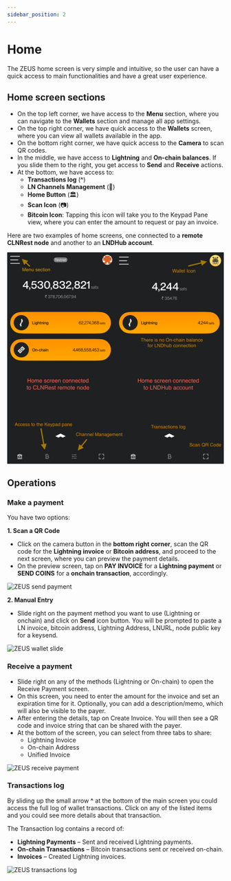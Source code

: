 ```yaml
---
sidebar_position: 2
---
```


# Home

The ZEUS home screen is very simple and intuitive, so the user can have a quick access to main functionalities and have a great user experience.

## Home screen sections

- On the top left corner, we have access to the **Menu** section, where you can navigate to the **Wallets** section and manage all app settings.
- On the top right corner, we have quick access to the **Wallets** screen, where you can view all wallets available in the app.
- On the bottom right corner, we have quick access to the **Camera** to scan QR codes.
- In the middle, we have access to **Lightning** and **On-chain balances**. If you slide them to the right, you get access to **Send** and **Receive** actions.
- At the bottom, we have access to:
  - **Transactions log** (**^**)
  - **LN Channels Management** (🧮)
  - **Home Button** (🏛)
  - **Scan Icon** (📷)
  - **Bitcoin Icon**: Tapping this icon will take you to the Keypad Pane view, where you can enter the amount to request or pay an invoice.

Here are two examples of home screens, one connected to a **remote CLNRest node** and another to an **LNDHub account**.

![ZEUS Home Screen examples](../../../static/img/homescreen.png)

## Operations

### Make a payment

You have two options:

**1. Scan a QR Code**

- Click on the camera button in the **bottom right corner**, scan the QR code for the **Lightning invoice** or **Bitcoin address**, and proceed to the next screen, where you can preview the payment details.
- On the preview screen, tap on **PAY INVOICE** for a **Lightning payment** or **SEND COINS** for a **onchain transaction**, accordingly.

![ZEUS send payment](../../../static/img/zeus-send.jpg)

**2. Manual Entry**

- Slide right on the payment method you want to use (Lightning or onchain) and click on **Send** icon button. You will be prompted to paste a LN invoice, bitcoin address, Lightning Address, LNURL, node public key for a keysend.

![ZEUS wallet slide](../../../static/img/zeus-send-receive.jpg)

### Receive a payment

- Slide right on any of the methods (Lightning or On-chain) to open the Receive Payment screen.
- On this screen, you need to enter the amount for the invoice and set an expiration time for it. Optionally, you can add a description/memo, which will also be visible to the payer.
- After entering the details, tap on Create Invoice. You will then see a QR code and invoice string that can be shared with the payer.
- At the bottom of the screen, you can select from three tabs to share:
  - Lightning Invoice
  - On-chain Address
  - Unified Invoice

![ZEUS receive payment](../../../static/img/zeus-receive.jpg)

### Transactions log

By sliding up the small arrow **^** at the bottom of the main screen you could access the full log of wallet transactions. Click on any of the listed items and you could see more details about that transaction.

The Transaction log contains a record of:

- **Lightning Payments** – Sent and received Lightning payments.
- **On-chain Transactions** – Bitcoin transactions sent or received on-chain.
- **Invoices** – Created Lightning invoices.

![ZEUS transactions log](../../../static/img/zeus-txs.jpg)
